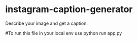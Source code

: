 # instagram-caption-generator
Describe your image and get a caption.

#To run this file in your local env
use python run app.py
